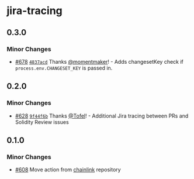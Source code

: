 # jira-tracing

## 0.3.0

### Minor Changes

- [#678](https://github.com/smartcontractkit/.github/pull/678)
  [`4837acd`](https://github.com/smartcontractkit/.github/commit/4837acd6269add87df1fc37cd3797dbd8ca8cf1f)
  Thanks [@momentmaker](https://github.com/momentmaker)! - Adds changesetKey
  check if `process.env.CHANGESET_KEY` is passed in.

## 0.2.0

### Minor Changes

- [#628](https://github.com/smartcontractkit/.github/pull/628)
  [`9f44f6b`](https://github.com/smartcontractkit/.github/commit/9f44f6be2681ad964ff793c4cf987fdc1aa4ca3a)
  Thanks [@Tofel](https://github.com/Tofel)! - Additional Jira tracing between
  PRs and Solidity Review issues

## 0.1.0

### Minor Changes

- [#608](https://github.com/smartcontractkit/.github/pull/608) Move action from
  [chainlink](https://github.com/smartcontractkit/chainlink) repository
